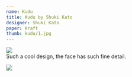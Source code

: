 ```yaml
---
name: Kudu
title: Kudu by Shuki Kato
designer: Shuki Kato
paper: Kraft
thumb: kudu/1.jpg
---
```

  
![](kudu/1.jpg)  
Such a cool design, the face has such fine detail.  
  
![](kudu/2.jpg)
